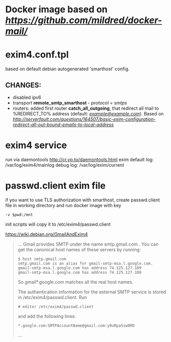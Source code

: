 # Docker image based on *https://github.com/mildred/docker-mail/*

# **exim4.conf.tpl**

based on default debian autogenerated 'smarthost' config.

## CHANGES:

- disabled ipv6
- transport **remote_smtp_smarthost** - *protocol = smtps*
- routers: added first router **catch_all_outgoing**, that redirect all mail to %REDIRECT_TO% address (default: *example@example.com*). Based on *http://serverfault.com/questions/164507/basic-exim-configuration-redirect-all-out-bound-emails-to-local-address* 

# exim4 service
run via daemontools http://cr.yp.to/daemontools.html
exim default log: /var/log/exim4/mainlog
debug log: /var/log/exim/current

# passwd.client exim file
if you want to use TLS authorization with smarthost,
create passwd.client file in working directory
and run docker image 
with key 

```
-v $pwd:/mnt
```

init scripts will copy it to /etc/exim4/passwd.client

https://wiki.debian.org/GmailAndExim4

> ...
> Gmail provides SMTP under the name smtp.gmail.com . You can get the canonical host names of these servers by running:
> 
> ```
> $ host smtp.gmail.com
> smtp.gmail.com is an alias for gmail-smtp-msa.l.google.com.
> gmail-smtp-msa.l.google.com has address 74.125.127.109
> gmail-smtp-msa.l.google.com has address 74.125.127.108
> ```
> 
> So gmail*.google.com matches all the real host names.
> 
> The authentication information for the external SMTP service is stored in /etc/exim4/passwd.client. Run
> 
> ```
> # editor /etc/exim4/passwd.client
> ```
> and add the following lines:
> 
> ```
> *.google.com:SMTPAccountName@gmail.com:y0uRpaSsw0RD
> ```
> ...

